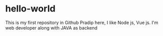 # hello-world
This is my first repository in Github
Pradip here, I like Node js, Vue js.
I'm web developer along with JAVA as backend
